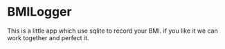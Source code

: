 # BMILogger
This is a little app which use sqlite to record your BMI.
if you like it we can work together and perfect it.
